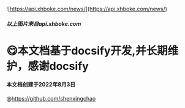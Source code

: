 ![https://api.xhboke.com/news/](https://api.xhboke.com/news/)
<h5>以上图片来自api.xhboke.com</h5>

# 😋本文档基于docsify开发,并长期维护，感谢docsify
#### 本文档创建于2022年8月3日
@https://github.com/shenxingchao